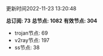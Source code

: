 更新时间2022-11-23 13:20:48

**总订阅: 73**
**总节点: 1082**
**有效节点: 304**
- trojan节点: 69
- v2ray节点: 197
- ss节点: 38
